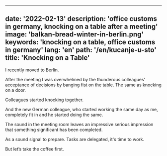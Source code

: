 ---
date: '2022-02-13'
description: 'office customs in germany, knocking on a table after a meeting'
image: 'balkan-bread-winter-in-berlin.png'
keywords: 'knocking on a table, office customs in germany'
lang: 'en'
path: '/en/kucanje-u-sto'
title: 'Knocking on a Table'
------
I recently moved to Berlin.

After the meeting I was overwhelmed by the thunderous colleagues' acceptance of decisions by banging fist on the table. The same as knocking on a door.

Colleagues started knocking together.

And the new German colleague, who started working the same day as me, completely fit in and he started doing the same.

The sound in the meeting room leaves an impressive serious impression that something significant has been completed.

As a sound signal to prepare. Tasks are delegated, it's time to work.

But let’s take the coffee first.
